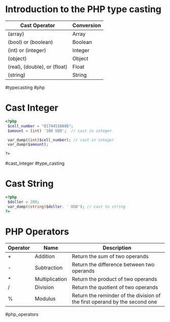 # Introduction to the PHP type casting

| Cast Operator | Conversion |
| ---------------- | ------------- |
| (array) | Array |
| (bool) or (boolean) | Boolean  |
| (int) or (integer) | Integer |
| (object) | Object  |
| (real), (double), or (float) | Float |
| (string) | String |

#typecasting #php 

# Cast Integer

```PHP 
<?php
 $cell_number = "01744518886"; 
 $amount = (int) '100 USD';  // cast in integer

 var_dump((int)$cell_number); // cast in integer
 var_dump($amount);

?>
```


#cast_integer #type_casting

# Cast String 

```PHP 
<?php
 $doller = 200;
 var_dump((string)$doller. ' USD'); // cast to string
?>
```


# PHP Operators

| Operator | Name | Description |
| ---- | ---- | ---- |
| + | Addition | Return the sum of two operands |
| - | Subtraction | Return the difference between two operands |
| * | Multiplication | Return the product of two operands |
| / | Division | Return the quotient of two operands |
| % | Modulus | Return the reminder of the division of the first operand by the second one |


#php_operators

